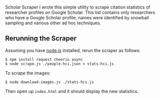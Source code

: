 Scholar Scraper
I wrote this simple utility to scrape citation statistics of researcher profiles on Google Scholar. This list contains only researchers who have a Google Scholar profile; names were identified by snowball sampling and various other ad hoc techniques.


Rerunning the Scraper
---------------------

Assuming you have [node.js](http://nodejs.org/) installed, rerun the scraper as follows:

```
$ npm install request cheerio async
$ node scrape.js ./people-hci.json > stats-hci.js
```

To scrape the images:

```
$ node download-images.js ./stats-hci.js
```

Then open up `index.html` and it should display the new statistics.
